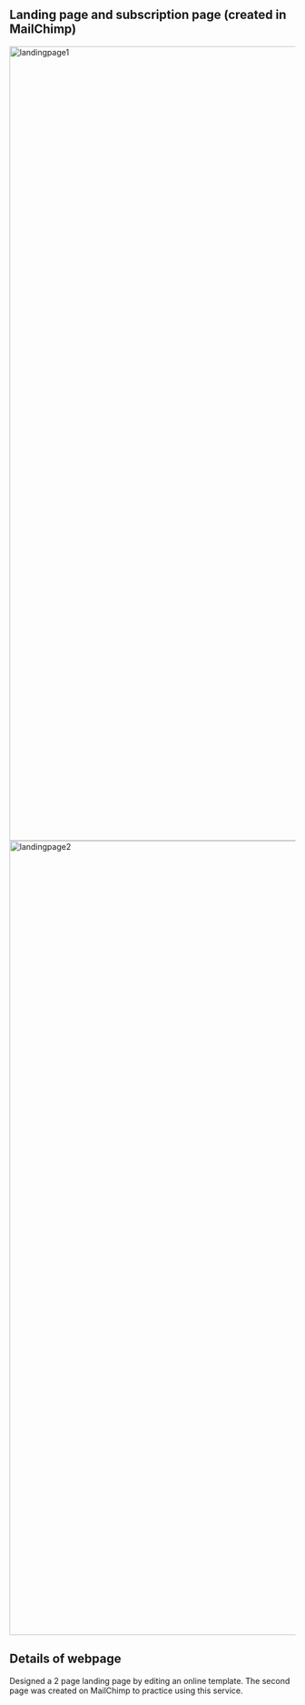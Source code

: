 ## Landing page and subscription page (created in MailChimp)

<img width="1397" alt="landingpage1" src="https://user-images.githubusercontent.com/41338211/152134898-424648e8-2053-41be-b648-b7164ed3763f.png">
<img width="1397" alt="landingpage2" src="https://user-images.githubusercontent.com/41338211/152134901-815ff8e6-22fe-4808-9a0e-989ab063071a.png">

## Details of webpage
Designed a 2 page landing page by editing an online template. The second page was created on MailChimp to practice using this service.
